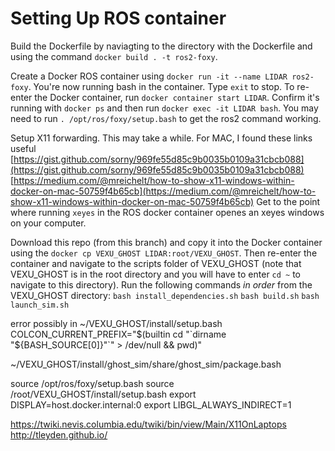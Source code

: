 # Setting Up ROS container

Build the Dockerfile by naviagting to the directory with the Dockerfile and using the command `docker build . -t ros2-foxy`.

Create a Docker ROS container using `docker run -it --name LIDAR ros2-foxy`. You're now running bash in the container. Type `exit` to stop.
To re-enter the Docker container, run `docker container start LIDAR`. Confirm it's running with `docker ps` and then run `docker exec -it LIDAR bash`. 
You may need to run `. /opt/ros/foxy/setup.bash` to get the ros2 command working.

Setup X11 forwarding. This may take a while.
For MAC, I found these links useful
[https://gist.github.com/sorny/969fe55d85c9b0035b0109a31cbcb088](https://gist.github.com/sorny/969fe55d85c9b0035b0109a31cbcb088)
[https://medium.com/@mreichelt/how-to-show-x11-windows-within-docker-on-mac-50759f4b65cb](https://medium.com/@mreichelt/how-to-show-x11-windows-within-docker-on-mac-50759f4b65cb)
Get to the point where running `xeyes` in the ROS docker container openes an xeyes windows on your computer.

Download this repo (from this branch) and copy it into the Docker container using the `docker cp VEXU_GHOST LIDAR:root/VEXU_GHOST`. Then re-enter the container and
navigate to the scripts folder of VEXU_GHOST (note that VEXU_GHOST is in the root directory and you will have to enter `cd ~` to navigate to this directory). Run the following commands _in order_ from the VEXU_GHOST directory:
`bash install_dependencies.sh`
`bash build.sh`
`bash launch_sim.sh`

error possibly in ~/VEXU_GHOST/install/setup.bash
    COLCON_CURRENT_PREFIX="$(builtin cd "`dirname "${BASH_SOURCE[0]}"`" > /dev/null && pwd)"

~/VEXU_GHOST/install/ghost_sim/share/ghost_sim/package.bash


source /opt/ros/foxy/setup.bash
source /root/VEXU_GHOST/install/setup.bash
export DISPLAY=host.docker.internal:0
export LIBGL_ALWAYS_INDIRECT=1

https://twiki.nevis.columbia.edu/twiki/bin/view/Main/X11OnLaptops
http://tleyden.github.io/
